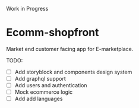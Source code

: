 Work in Progress 

# Ecomm-shopfront

Market end customer facing app for E-marketplace.


TODO:

- [ ] Add storyblock and components design system
- [ ] Add graphql support
- [ ] Add users and authentication
- [ ] Mock ecommerce logic
- [ ] Add add languages
